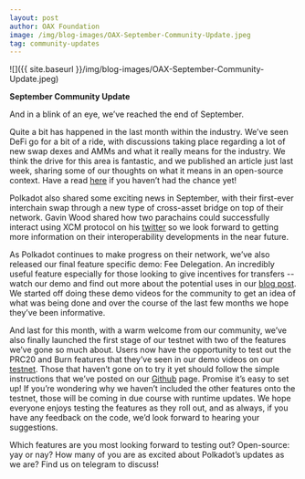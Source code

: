 ```yaml
---
layout: post
author: OAX Foundation
image: /img/blog-images/OAX-September-Community-Update.jpeg
tag: community-updates
---
```


![]({{ site.baseurl }}/img/blog-images/OAX-September-Community-Update.jpeg)

<b>September Community Update</b>

And in a blink of an eye, we’ve reached the end of September. 

Quite a bit has happened in the last month within the industry. We’ve seen DeFi go for a bit of a ride, with discussions taking place regarding a lot of new swap dexes and AMMs and what it really means for the industry. We think the drive for this area is fantastic, and we published an article just last week, sharing some of our thoughts on what it means in an open-source context. Have a read <a href="https://www.oax.org/2020/09/25/Open-Source-Code-In-A-DeFi-World.html">here</a> if you haven’t had the chance yet!

Polkadot also shared some exciting news in September, with their first-ever interchain swap through a new type of cross-asset bridge on top of their network. Gavin Wood shared how two parachains could successfully interact using XCM protocol on his <a href="https://twitter.com/gavofyork/status/1304849064891158528?ref_src=twsrc%5Etfw%7Ctwcamp%5Etweetembed%7Ctwterm%5E1304849064891158528%7Ctwgr%5Eshare_3&ref_url=https%3A%2F%2Fcryptocomes.com%2Fnews%2Fpolkadot-dot-founder-gavin-wood-announces-first-ever-interchain-swap-with-new-mechanism">twitter</a> so we look forward to getting more information on their interoperability developments in the near future.

As Polkadot continues to make progress on their network, we’ve also released our final feature specific demo: Fee Delegation. An incredibly useful feature especially for those looking to give incentives for transfers -- watch our demo and find out more about the potential uses in our <a href="https://www.oax.org/2020/09/17/A-Look-At-The-OAX-Parachain-Fee-Delegation-Feature.html">blog post</a>. We started off doing these demo videos for the community to get an idea of what was being done and over the course of the last few months we hope they’ve been informative.

And last for this month, with a warm welcome from our community, we’ve also finally launched the first stage of our testnet with two of the features we’ve gone so much about. Users now have the opportunity to test out the PRC20 and Burn features that they’ve seen in our demo videos on our <a href="https://testnet.oax.org/">testnet</a>. Those that haven’t gone on to try it yet should follow the simple instructions that we’ve posted on our <a href="https://github.com/OAXFoundation/parrot/blob/master/Testnet-HOWTO.md">Github</a> page. Promise it’s easy to set up! If you’re wondering why we haven’t included the other features onto the testnet, those will be coming in due course with runtime updates. We hope everyone enjoys testing the features as they roll out, and as always, if you have any feedback on the code, we’d look forward to hearing your suggestions.

Which features are you most looking forward to testing out? Open-source: yay or nay? How many of you are as excited about Polkadot’s updates as we are? Find us on telegram to discuss!





